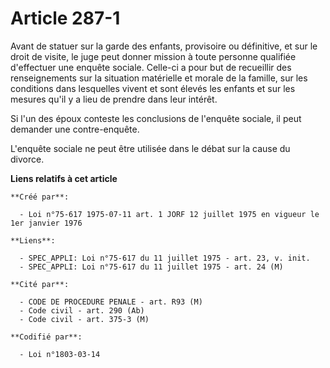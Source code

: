 # Article 287-1

Avant de statuer sur la garde des enfants, provisoire ou définitive, et sur le droit de visite, le juge peut donner mission à
toute personne qualifiée d'effectuer une enquête sociale. Celle-ci a pour but de recueillir des renseignements sur la
situation matérielle et morale de la famille, sur les conditions dans lesquelles vivent et sont élevés les enfants et sur les
mesures qu'il y a lieu de prendre dans leur intérêt.

Si l'un des époux conteste les conclusions de l'enquête sociale, il peut demander une contre-enquête.

L'enquête sociale ne peut être utilisée dans le débat sur la cause du divorce.

**Liens relatifs à cet article**

	**Créé par**:

	  - Loi n°75-617 1975-07-11 art. 1 JORF 12 juillet 1975 en vigueur le 1er janvier 1976

	**Liens**:

	  - SPEC_APPLI: Loi n°75-617 du 11 juillet 1975 - art. 23, v. init.
	  - SPEC_APPLI: Loi n°75-617 du 11 juillet 1975 - art. 24 (M)

	**Cité par**:

	  - CODE DE PROCEDURE PENALE - art. R93 (M)
	  - Code civil - art. 290 (Ab)
	  - Code civil - art. 375-3 (M)

	**Codifié par**:

	  - Loi n°1803-03-14
